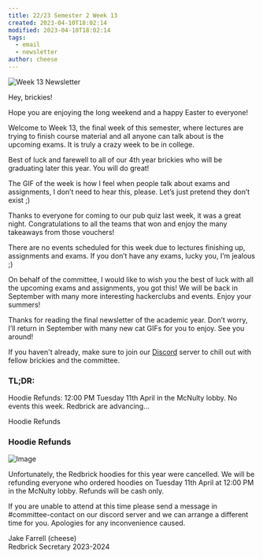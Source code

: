 ```yaml
---
title: 22/23 Semester 2 Week 13 
created: 2023-04-10T18:02:14
modified: 2023-04-10T18:02:14
tags:
  - email
  - newsletter
author: cheese
---
```


![Week 13 Newsletter](https://cdn.discordapp.com/attachments/523562314344038411/1095020958835802182/aa.gif)


Hey, brickies!

Hope you are enjoying the long weekend and a happy Easter to everyone!

Welcome to Week 13, the final week of this semester, where lectures are 
trying to finish course material and all anyone can talk about is the 
upcoming exams. It is truly a crazy week to be in college.

Best of luck and farewell to all of our 4th year brickies who will be 
graduating later this year. You will do great!

The GIF of the week is how I feel when people talk about exams and 
assignments, I don’t need to hear this, please. Let’s just pretend they 
don’t exist ;)

Thanks to everyone for coming to our pub quiz last week, it was a great 
night. Congratulations to all the teams that won and enjoy the many 
takeaways from those vouchers!

There are no events scheduled for this week due to lectures finishing 
up, assignments and exams. If you don’t have any exams, lucky you, I’m 
jealous ;)

On behalf of the committee, I would like to wish you the best of luck 
with all the upcoming exams and assignments, you got this! We will be 
back in September with many more interesting hackerclubs and events. 
Enjoy your summers!

Thanks for reading the final newsletter of the academic year. Don’t 
worry, I’ll return in September with many new cat GIFs for you to enjoy. 
See you around!

If you haven't already, make sure to join our [Discord](https://discord.gg/2rCnJftcxn) server to chill out with fellow brickies 
and the committee.

### TL;DR:
Hoodie Refunds: 12:00 PM Tuesday 11th April in the McNulty lobby.
No events this week.
Redbrick are advancing…


  Hoodie Refunds


### Hoodie Refunds
![Image](https://cdn.discordapp.com/attachments/523562314344038411/1095022974131777657/aaa.gif)


Unfortunately, the Redbrick hoodies for this year were cancelled. We 
will be refunding everyone who ordered hoodies on Tuesday 11th April at 
12:00 PM in the McNulty lobby. Refunds will be cash only.

If you are unable to attend at this time please send a message in 
#committee-contact on our discord server and we can arrange a different 
time for you. Apologies for any inconvenience caused.



Jake Farrell (cheese)\
Redbrick Secretary 2023-2024

